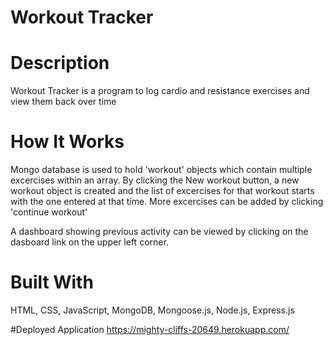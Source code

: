 # Workout Tracker


# Description 
Workout Tracker is a program to log cardio and resistance exercises and view them back over time

# How It Works
Mongo database is used to hold 'workout' objects which contain multiple excercises within an array. By clicking the New workout button, a new workout object is created and the list of excercises for that workout starts with the one entered at that time. More excercises can be added by clicking 'continue workout' 

A dashboard showing previous activity can be viewed by clicking on the dasboard link on the upper left corner. 

# Built With
HTML, CSS, JavaScript, MongoDB, Mongoose.js, Node.js, Express.js

#Deployed Application
https://mighty-cliffs-20649.herokuapp.com/
